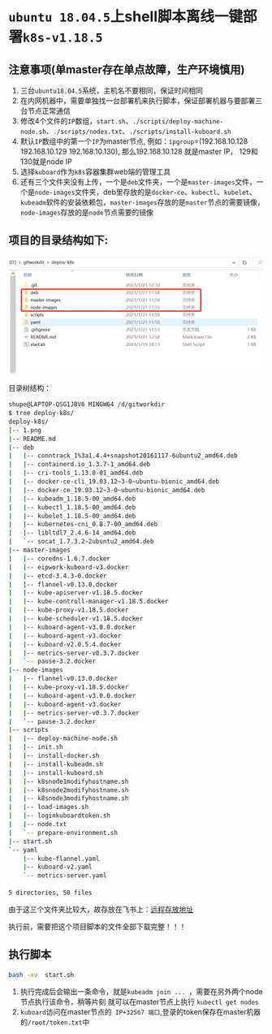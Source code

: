 # `ubuntu 18.04.5`上shell脚本离线一键部署`k8s-v1.18.5`

## 注意事项(单master存在单点故障，生产环境慎用)
1.  三台`ubuntu18.04.5`系统，主机名不要相同，保证时间相同
2.  在内网机器中，需要单独找一台部署机来执行脚本，保证部署机器与要部署三台节点正常通信
3.  修改4个文件的`IP`数组，`start.sh`、`./scripts/deploy-machine-node.sh`、`./scripts/nodex.txt`、`./scripts/install-kuboard.sh`
4. 默认`IP`数组中的第一个`IP`为master节点, 例如：`ipgroup`=(192.168.10.128 192.168.10.129 192.168.10.130),  那么192.168.10.128 就是master IP， 129和130就是node IP
5. 选择`kuboard`作为`k8s`容器集群web端的管理工具
6. 还有三个文件夹没有上传，一个是`deb`文件夹，一个是`master-images`文件，一个是`node-images`文件夹，deb里存放的是`docker-ce`、`kubectl`、`kubelet`、`kubeadm`软件的安装依赖包，`master-images`存放的是`master`节点的需要镜像，`node-images`存放的是`node`节点需要的镜像



## 项目的目录结构如下:

![项目图](./1.png)



目录树结构：

```bash
shupe@LAPTOP-QSG1JBV6 MINGW64 /d/gitworkdir
$ tree deploy-k8s/
deploy-k8s/
|-- 1.png
|-- README.md
|-- deb
|   |-- conntrack_1%3a1.4.4+snapshot20161117-6ubuntu2_amd64.deb
|   |-- containerd.io_1.3.7-1_amd64.deb
|   |-- cri-tools_1.13.0-01_amd64.deb
|   |-- docker-ce-cli_19.03.12~3-0~ubuntu-bionic_amd64.deb
|   |-- docker-ce_19.03.12~3-0~ubuntu-bionic_amd64.deb
|   |-- kubeadm_1.18.5-00_amd64.deb
|   |-- kubectl_1.18.5-00_amd64.deb
|   |-- kubelet_1.18.5-00_amd64.deb
|   |-- kubernetes-cni_0.8.7-00_amd64.deb
|   |-- libltdl7_2.4.6-14_amd64.deb
|   `-- socat_1.7.3.2-2ubuntu2_amd64.deb
|-- master-images
|   |-- coredns-1.6.7.docker
|   |-- eipwork-kuboard-v3.docker
|   |-- etcd-3.4.3-0.docker
|   |-- flannel-v0.13.0.docker
|   |-- kube-apiserver-v1.18.5.docker
|   |-- kube-controll-manager-v1.18.5.docker
|   |-- kube-proxy-v1.18.5.docker
|   |-- kube-scheduler-v1.18.5.docker
|   |-- kuboard-agent-v3.0.0.docker
|   |-- kuboard-agent-v3.docker
|   |-- kuboard-v2.0.5.4.docker
|   |-- metrics-server-v0.3.7.docker
|   `-- pause-3.2.docker
|-- node-images
|   |-- flannel-v0.13.0.docker
|   |-- kube-proxy-v1.18.5.docker
|   |-- kuboard-agent-v3.0.0.docker
|   |-- kuboard-agent-v3.docker
|   |-- metrics-server-v0.3.7.docker
|   `-- pause-3.2.docker
|-- scripts
|   |-- deploy-machine-node.sh
|   |-- init.sh
|   |-- install-docker.sh
|   |-- install-kubeadm.sh
|   |-- install-kuboard.sh
|   |-- k8snode1modifyhostname.sh
|   |-- k8snode2modifyhostname.sh
|   |-- k8snode3modifyhostname.sh
|   |-- load-images.sh
|   |-- loginkuboardtoken.sh
|   |-- node.txt
|   `-- prepare-environment.sh
|-- start.sh
`-- yaml
    |-- kube-flannel.yaml
    |-- kuboard-v2.yaml
    `-- metrics-server.yaml

5 directories, 50 files
```

由于这三个文件夹比较大，故存放在飞书上：[远程存放地址](https://l9yf9xcjc3.feishu.cn/drive/folder/fldcnWp3bTKezYfCJ7wih8fp48g)

执行前，需要把这个项目脚本的文件全部下载完整！！！



## 执行脚本

```bash
bash -xv  start.sh
```

1. 执行完成后会输出一条命令，就是`kubeadm join ... `，需要在另外两个node节点执行该命令，稍等片刻
   就可以在master节点上执行 `kubectl get nodes`
2. `kuboard`访问在master节点的` IP+32567 端口`,登录的token保存在master机器的`/root/token.txt`中
